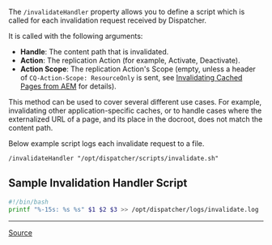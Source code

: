 The `/invalidateHandler` property allows you to define a script which is called for each invalidation request received by Dispatcher.

It is called with the following arguments:
- **Handle**: The content path that is invalidated.
- **Action**: The replication Action (for example, Activate, Deactivate).
- **Action Scope**: The replication Action's Scope (empty, unless a header of `CQ-Action-Scope: ResourceOnly` is sent, see [Invalidating Cached Pages from AEM](https://experienceleague.adobe.com/docs/experience-manager-dispatcher/using/configuring/page-invalidate.html?lang=en) for details).

This method can be used to cover several different use cases. For example, invalidating other application-specific caches, or to handle cases where the externalized URL of a page, and its place in the docroot, does not match the content path.

Below example script logs each invalidate request to a file.

`/invalidateHandler "/opt/dispatcher/scripts/invalidate.sh"`

## Sample Invalidation Handler Script

```bash
#!/bin/bash
printf "%-15s: %s %s" $1 $2 $3 >> /opt/dispatcher/logs/invalidate.log
```

---

[Source](https://experienceleague.adobe.com/docs/experience-manager-dispatcher/using/configuring/dispatcher-configuration.html?lang=en#using-custom-invalidation-scripts)
